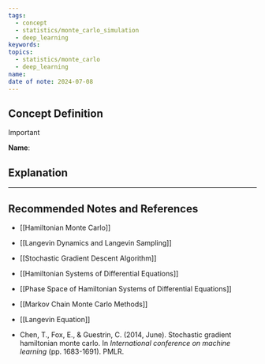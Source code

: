```yaml
---
tags:
  - concept
  - statistics/monte_carlo_simulation
  - deep_learning
keywords: 
topics:
  - statistics/monte_carlo
  - deep_learning
name: 
date of note: 2024-07-08
---
```


## Concept Definition

>[!important]
>**Name**: 



## Explanation





-----------
##  Recommended Notes and References


- [[Hamiltonian Monte Carlo]]
- [[Langevin Dynamics and Langevin Sampling]]
- [[Stochastic Gradient Descent Algorithm]]


- [[Hamiltonian Systems of Differential Equations]]
- [[Phase Space of Hamiltonian Systems of Differential Equations]]


- [[Markov Chain Monte Carlo Methods]]
- [[Langevin Equation]]


- Chen, T., Fox, E., & Guestrin, C. (2014, June). Stochastic gradient hamiltonian monte carlo. In _International conference on machine learning_ (pp. 1683-1691). PMLR.